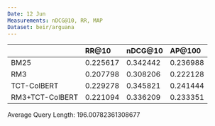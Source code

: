 ```yaml
---
Date: 12 Jun
Measurements: nDCG@10, RR, MAP
Dataset: beir/arguana
---
```


|                 | RR@10    | nDCG@10  | AP@100   |
| :-------------- | :------- | :------- | :------- |
| BM25            | 0.225617 | 0.342442 | 0.236988 |
| RM3             | 0.207798 | 0.308206 | 0.222128 |
| TCT-ColBERT     | 0.229278 | 0.345821 | 0.241444 |
| RM3+TCT-ColBERT | 0.221094 | 0.336209 | 0.233351 |
Average Query Length: 196.00782361308677